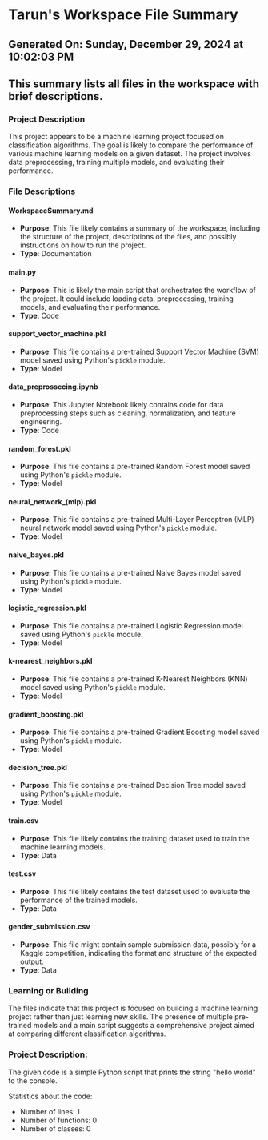 # Tarun's Workspace File Summary
## Generated On: Sunday, December 29, 2024 at 10:02:03 PM
This summary lists all files in the workspace with brief descriptions.
---
### Project Description
This project appears to be a machine learning project focused on classification algorithms. The goal is likely to compare the performance of various machine learning models on a given dataset. The project involves data preprocessing, training multiple models, and evaluating their performance.

### File Descriptions

#### WorkspaceSummary.md
- **Purpose**: This file likely contains a summary of the workspace, including the structure of the project, descriptions of the files, and possibly instructions on how to run the project.
- **Type**: Documentation

#### main.py
- **Purpose**: This is likely the main script that orchestrates the workflow of the project. It could include loading data, preprocessing, training models, and evaluating their performance.
- **Type**: Code

#### support_vector_machine.pkl
- **Purpose**: This file contains a pre-trained Support Vector Machine (SVM) model saved using Python's `pickle` module.
- **Type**: Model

#### data_preprossecing.ipynb
- **Purpose**: This Jupyter Notebook likely contains code for data preprocessing steps such as cleaning, normalization, and feature engineering.
- **Type**: Code

#### random_forest.pkl
- **Purpose**: This file contains a pre-trained Random Forest model saved using Python's `pickle` module.
- **Type**: Model

#### neural_network_(mlp).pkl
- **Purpose**: This file contains a pre-trained Multi-Layer Perceptron (MLP) neural network model saved using Python's `pickle` module.
- **Type**: Model

#### naive_bayes.pkl
- **Purpose**: This file contains a pre-trained Naive Bayes model saved using Python's `pickle` module.
- **Type**: Model

#### logistic_regression.pkl
- **Purpose**: This file contains a pre-trained Logistic Regression model saved using Python's `pickle` module.
- **Type**: Model

#### k-nearest_neighbors.pkl
- **Purpose**: This file contains a pre-trained K-Nearest Neighbors (KNN) model saved using Python's `pickle` module.
- **Type**: Model

#### gradient_boosting.pkl
- **Purpose**: This file contains a pre-trained Gradient Boosting model saved using Python's `pickle` module.
- **Type**: Model

#### decision_tree.pkl
- **Purpose**: This file contains a pre-trained Decision Tree model saved using Python's `pickle` module.
- **Type**: Model

#### train.csv
- **Purpose**: This file likely contains the training dataset used to train the machine learning models.
- **Type**: Data

#### test.csv
- **Purpose**: This file likely contains the test dataset used to evaluate the performance of the trained models.
- **Type**: Data

#### gender_submission.csv
- **Purpose**: This file might contain sample submission data, possibly for a Kaggle competition, indicating the format and structure of the expected output.
- **Type**: Data

### Learning or Building
The files indicate that this project is focused on building a machine learning project rather than just learning new skills. The presence of multiple pre-trained models and a main script suggests a comprehensive project aimed at comparing different classification algorithms. 
### Project Description:
 The given code is a simple Python script that prints the string "hello world" to the console. 

Statistics about the code:
- Number of lines: 1
- Number of functions: 0
- Number of classes: 0
